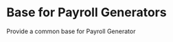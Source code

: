 Base for Payroll Generators
===========================

Provide a common base for Payroll Generator
